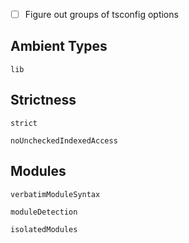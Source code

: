 - [ ] Figure out groups of tsconfig options

## Ambient Types

`lib`

## Strictness

`strict`

`noUncheckedIndexedAccess`

## Modules

`verbatimModuleSyntax`

`moduleDetection`

`isolatedModules`

##
